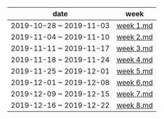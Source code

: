 
| date | week |  
|---|---|  
|2019-10-28 ~ 2019-11-03 | [week 1.md](week1.md) |  
|2019-11-04 ~ 2019-11-10 | [week 2.md](week2.md)|  
|2019-11-11 ~ 2019-11-17 | [week 3.md](week3.md)|  
|2019-11-18 ~ 2019-11-24 | [week 4.md](week4.md)|  
|2019-11-25 ~ 2019-12-01 | [week 5.md](week5.md)|  
|2019-12-01 ~ 2019-12-08 | [week 6.md](week6.md)|  
|2019-12-09 ~ 2019-12-15 | [week 7.md](week7.md)|  
|2019-12-16 ~ 2019-12-22 | [week 8.md](week78.md)|  
